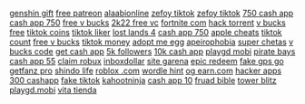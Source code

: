 <a href="https://lookerstudio.google.com/reporting/89e7b4d8-ed03-40bb-b68c-7a4dd53b327d/page/DjD">genshin gift</a>
<a href="https://lookerstudio.google.com/reporting/bb9cee73-b282-4f5a-982b-bd00a6642a85/page/gIgDD">free patreon</a>
<a href="https://lookerstudio.google.com/reporting/38ee4f2c-22e2-4b04-9efb-816bcb1ec14c/page/BAqDD">alaabionline</a>
<a href="https://lookerstudio.google.com/reporting/9c92541f-8def-4ffa-87a9-164d28ffc490/page/uTgDD">zefoy tiktok</a>
<a href="https://lookerstudio.google.com/reporting/a53d9a3b-d91f-407b-ac09-7252ebe7720b/page/ShTDD">zefoy tiktok</a>
<a href="https://lookerstudio.google.com/reporting/849642e1-359b-4be8-85f1-4ffa5b830f16/page/0snED">750 cash app</a>
<a href="https://lookerstudio.google.com/reporting/849642e1-359b-4be8-85f1-4ffa5b830f16/page/0snED">cash app 750</a>
<a href="https://lookerstudio.google.com/reporting/b2332d57-60c6-4f83-b7fc-a27b4920bb09/page/IqpDD">free v bucks</a>
<a href="https://lookerstudio.google.com/reporting/5501dec6-9915-4549-962a-1e70567e5f0f/page/i5pDD">2k22 free vc</a>
<a href="https://lookerstudio.google.com/reporting/eb6858a5-109d-4b14-8287-b1e1674ed4af/page/hseDD">fortnite com</a>
<a href="https://lookerstudio.google.com/reporting/27b51c8d-1a31-43e3-926b-de1ec58fe976/page/DjD">hack torrent</a>
<a href="https://lookerstudio.google.com/reporting/e6bd7c7f-5b4d-4ff1-8527-567e14509a74/page/GEgDD">v bucks free</a>
<a href="https://lookerstudio.google.com/reporting/dd8ad67c-90b5-4254-bfbd-63ec04714e6c/page/k7fDD">tiktok coins</a>
<a href="https://lookerstudio.google.com/s/pbBtYUUDDk8">tiktok liker</a>
<a href="https://lookerstudio.google.com/s/lVIRrdMlCJM">lost lands 4</a>
<a href="https://lookerstudio.google.com/reporting/ea6c6553-fb66-41b7-bf4f-e1c592e0e79b/page/k2nED">cash app 750</a>
<a href="https://lookerstudio.google.com/s/jCfIcmm5grQ">apple cheats</a>
<a href="https://lookerstudio.google.com/reporting/652bcdce-8f6f-4aea-bff7-8ba422bf3e26/page/OD2AD">tiktok count</a>
<a href="https://lookerstudio.google.com/reporting/e6bd7c7f-5b4d-4ff1-8527-567e14509a74/page/GEgDD">free v bucks</a>
<a href="https://lookerstudio.google.com/reporting/92341445-4dd7-4022-bdb8-8fe56e84f634/page/KA2AD">tiktok money</a>
<a href="https://lookerstudio.google.com/reporting/4979b787-c65c-4363-aad4-d56d46e6f449/page/DjD">adopt me egg</a>
<a href="https://lookerstudio.google.com/reporting/072c4f24-fc76-4434-8326-45bf3b9b459a/page/DjD">apeirophobia</a>
<a href="https://lookerstudio.google.com/s/lLC50LssgfA">super chetas</a>
<a href="https://lookerstudio.google.com/reporting/43d892aa-0d48-4e1b-8940-a2d2283945bf/page/DjD">v bucks code</a>
<a href="https://lookerstudio.google.com/u/0/reporting/7754d825-ce73-458d-8bb9-74c9cea5d91a/page/DjD">get cash app</a>
<a href="https://lookerstudio.google.com/reporting/337e9fc2-f1a7-4ed5-b486-86014256de94/page/DjD">5k followers</a>
<a href="https://lookerstudio.google.com/reporting/46a2f1f2-5b94-482d-8bf2-3bbac1945289/page/DjD">10k cash app</a>
<a href="https://lookerstudio.google.com/reporting/d2e1f185-2fb1-4962-bb5f-c06997fb6e91/page/ZXrDD">playgd mobi</a>
<a href="https://lookerstudio.google.com/reporting/a3a62491-8a4d-4a7f-92fd-b6574a35c767/page/DjD">pirate bays</a>
<a href="https://lookerstudio.google.com/reporting/acbf0802-3280-4fd1-821f-7e5a7b7794ca/page/DjD">cash app 55</a>
<a href="https://lookerstudio.google.com/reporting/2a263055-7578-4ed5-a205-79756bf7b880/page/DjD">claim robux</a>
<a href="https://lookerstudio.google.com/reporting/385d7738-0e30-4983-8382-75b251adde39/page/DjD">inboxdollar</a>
<a href="https://lookerstudio.google.com/reporting/4faab503-dd3f-440f-9969-602c5811fc2b/page/DjD">site garena</a>
<a href="https://lookerstudio.google.com/reporting/1232795d-17a1-4a12-a65b-2b2bc0aacd5d?s=lZV_5Rao3ak">epic redeem</a>
<a href="https://lookerstudio.google.com/reporting/1b8951bf-17ea-45af-99ed-186cec3c442a?s=jLKGXKPnBNU">fake gps go</a>
<a href="https://lookerstudio.google.com/u/0/reporting/6723e173-9656-43f4-924b-0da8a12ab982/page/DjD">getfanz pro</a>
<a href="https://lookerstudio.google.com/reporting/170bd2f5-f8c0-4866-8ed3-ec8ee1e30abf?s=jwBYgMvf0bM">shindo life</a>
<a href="https://lookerstudio.google.com/u/0/reporting/902bbcb1-8d9d-4e29-9193-7d13c61b711f/page/HLlDD">roblox .com</a>
<a href="https://lookerstudio.google.com/reporting/3dca51f3-988f-4228-9435-f4e801e06a9e/page/0YR9C">wordle hint</a>
<a href="https://lookerstudio.google.com/reporting/49df0aee-14de-479a-a880-b370c571e3aa/page/DjD">og earn.com</a>
<a href="https://lookerstudio.google.com/reporting/2d28a9ee-f02f-48a7-ad6b-0e1998006d04/page/DjD">hacker apps</a>
<a href="https://lookerstudio.google.com/reporting/d00aa5ea-9886-45a0-a466-e92c89872472/page/DjD">300 cashapp</a>
<a href="https://lookerstudio.google.com/reporting/3d1c7f23-988a-47ea-9448-0b25233d3626/page/DjD">fake tiktok</a>
<a href="https://lookerstudio.google.com/reporting/95d0e9c9-fdd9-4602-aefa-78cb4f8288a9/page/DjD">kahootninja</a>
<a href="https://lookerstudio.google.com/reporting/19866567-f80b-401d-9cd0-da19b4c51651/page/DjD">cash app 10</a>
<a href="https://lookerstudio.google.com/reporting/8c20e306-d371-4f30-96d2-e2ce76ed7689/page/T51AD">fruad bible</a>
<a href="https://lookerstudio.google.com/reporting/42b8d4db-8c61-459e-b906-a663f467b0d1/page/DjD">tower blitz</a>
<a href="https://lookerstudio.google.com/reporting/72510a68-b72d-4f01-aa42-55dff92aa2cf/page/vEgDD">playgd.mobi</a>
<a href="https://lookerstudio.google.com/s/pLGDTjcZi24">vita tienda</a>
